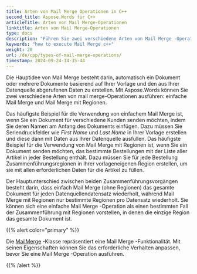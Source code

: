 ```yaml
---
title: Arten von Mail Merge Operationen in C++
second_title: Aspose.Words für C++
articleTitle: Arten von Mail Merge-Operationen
linktitle: Arten von Mail Merge-Operationen
type: docs
description: "Führen Sie zwei verschiedene Arten von Mail Merge -Operationen aus: einfache Mail Merge und Mail Merge mit Regionen, die C++ verwenden. Einfaches Mail Merge wiederholt das gesamte Dokument für jeden Datenquellendatensatz, während Mail Merge mit Regionen nur bestimmte Regionen pro Datensatz wiederholt."
keywords: "how to execute Mail Merge c++"
weight: 20
url: /de/cpp/types-of-mail-merge-operations/
timestamp: 2024-09-24-14-35-44
---
```


Die Hauptidee von Mail Merge besteht darin, automatisch ein Dokument oder mehrere Dokumente basierend auf Ihrer Vorlage und den aus Ihrer Datenquelle abgerufenen Daten zu erstellen. Mit Aspose.Words können Sie zwei verschiedene Arten von mail merge-Operationen ausführen: einfache Mail Merge und Mail Merge mit Regionen.

Das häufigste Beispiel für die Verwendung von einfachem Mail Merge ist, wenn Sie ein Dokument für verschiedene Kunden senden möchten, indem Sie deren Namen am Anfang des Dokuments einfügen. Dazu müssen Sie Seriendruckfelder wie *First Name* und *Last Name* in Ihrer Vorlage erstellen und diese dann mit Daten aus Ihrer Datenquelle ausfüllen. Das häufigste Beispiel für die Verwendung von Mail Merge mit Regionen ist, wenn Sie ein Dokument senden möchten, das bestimmte Bestellungen mit der Liste aller Artikel in jeder Bestellung enthält. Dazu müssen Sie für jede Bestellung Zusammenführungsregionen in Ihrer vorlageneigenen Region erstellen, um sie mit allen erforderlichen Daten für die Artikel zu füllen.

Der Hauptunterschied zwischen beiden Zusammenführungsvorgängen besteht darin, dass einfach Mail Merge (ohne Regionen) das gesamte Dokument für jeden Datenquellendatensatz wiederholt, während Mail Merge mit Regionen nur bestimmte Regionen pro Datensatz wiederholt. Sie können sich eine einfache Mail Merge -Operation als einen bestimmten Fall der Zusammenführung mit Regionen vorstellen, in denen die einzige Region das gesamte Dokument ist.

{{% alert color="primary" %}}

Die [MailMerge](https://reference.aspose.com/words/cpp/class/aspose.words.mailmerging/mailmerge/) -Klasse repräsentiert eine Mail Merge -Funktionalität. Mit seinen Eigenschaften können Sie das erforderliche Verhalten anpassen, bevor Sie eine Mail Merge -Operation ausführen.

{{% /alert %}}

